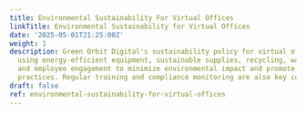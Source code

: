 ```yaml
---
title: Environmental Sustainability For Virtual Offices
linkTitle: Environmental Sustainability for Virtual Offices
date: '2025-05-01T21:25:00Z'
weight: 1
description: Green Orbit Digital's sustainability policy for virtual offices emphasizes
  using energy-efficient equipment, sustainable supplies, recycling, waste reduction,
  and employee engagement to minimize environmental impact and promote eco-friendly
  practices. Regular training and compliance monitoring are also key components.
draft: false
ref: environmental-sustainability-for-virtual-offices
---
```


